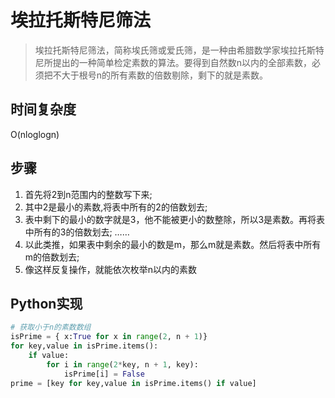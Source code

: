 # 埃拉托斯特尼筛法

> 埃拉托斯特尼筛法，简称埃氏筛或爱氏筛，是一种由希腊数学家埃拉托斯特尼所提出的一种简单检定素数的算法。要得到自然数n以内的全部素数，必须把不大于根号n的所有素数的倍数剔除，剩下的就是素数。

## 时间复杂度

O(nloglogn)

## 步骤

1. 首先将2到n范围内的整数写下来;
2. 其中2是最小的素数,将表中所有的2的倍数划去;
3. 表中剩下的最小的数字就是3，他不能被更小的数整除，所以3是素数。再将表中所有的3的倍数划去;
   ……
4. 以此类推，如果表中剩余的最小的数是m，那么m就是素数。然后将表中所有m的倍数划去;
5. 像这样反复操作，就能依次枚举n以内的素数

## Python实现

```python
# 获取小于n的素数数组
isPrime = { x:True for x in range(2, n + 1)}
for key,value in isPrime.items():
    if value:
        for i in range(2*key, n + 1, key):
            isPrime[i] = False
prime = [key for key,value in isPrime.items() if value]
```
